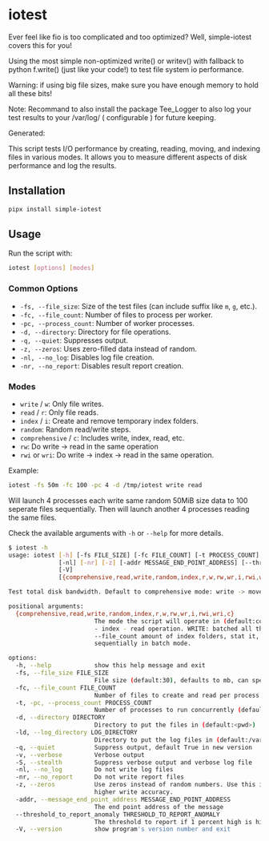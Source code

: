 # iotest

Ever feel like fio is too complicated and too optimized? Well, simple-iotest covers this for you!

Using the most simple non-optimized write() or writev() with fallback to python f.write() (just like your code!) to test file system io performance.

Warning: if using big file sizes, make sure you have enough memory to hold all these bits!

Note:
	Recommand to also install the package Tee_Logger to also log your test results to your /var/log/ ( configurable ) for future keeping.

Generated:

This script tests I/O performance by creating, reading, moving, and indexing files in various modes. It allows you to measure different aspects of disk performance and log the results.

## Installation
```bash
pipx install simple-iotest
```

## Usage
Run the script with:
```bash
iotest [options] [modes]
```

### Common Options
- `-fs, --file_size`: Size of the test files (can include suffix like `m`, `g`, etc.).  
- `-fc, --file_count`: Number of files to process per worker.  
- `-pc, --process_count`: Number of worker processes.  
- `-d, --directory`: Directory for file operations.  
- `-q, --quiet`: Suppresses output.  
- `-z, --zeros`: Uses zero-filled data instead of random.  
- `-nl, --no_log`: Disables log file creation.  
- `-nr, --no_report`: Disables result report creation.  

### Modes
- `write` / `w`: Only file writes.  
- `read` / `r`: Only file reads.  
- `index` / `i`: Create and remove temporary index folders.  
- `random`: Random read/write steps.  
- `comprehensive` / `c`: Includes write, index, read, etc.  
- `rw`: Do write → read in the same operation
- `rwi` or `wri`: Do write → index → read in the same operation.

Example:
```bash
iotest -fs 50m -fc 100 -pc 4 -d /tmp/iotest write read
```
Will launch 4 processes each write same random 50MiB size data to 100 seperate files sequentially.
Then will launch another 4 processes reading the same files.

Check the available arguments with `-h` or `--help` for more details.

```bash
$ iotest -h
usage: iotest [-h] [-fs FILE_SIZE] [-fc FILE_COUNT] [-t PROCESS_COUNT] [-d DIRECTORY] [-ld LOG_DIRECTORY] [-q] [-v] [-S]
              [-nl] [-nr] [-z] [-addr MESSAGE_END_POINT_ADDRESS] [--threshold_to_report_anomaly THRESHOLD_TO_REPORT_ANOMALY]
              [-V]
              [{comprehensive,read,write,random,index,r,w,rw,wr,i,rwi,wri,c} ...]

Test total disk bandwidth. Default to comprehensive mode: write -> move -> stat -> read

positional arguments:
  {comprehensive,read,write,random,index,r,w,rw,wr,i,rwi,wri,c}
                        The mode the script will operate in (default:comprehensive). COMPREHENSIVE: async fully cached per thread write
                        - index - read operation. WRITE: batched all thread write. READ: batched all thread read. INDEX: creates
                        --file_count amount of index folders, stat it, then delete it. RWI: Execute Write - Index - Read mode
                        sequentially in batch mode.

options:
  -h, --help            show this help message and exit
  -fs, --file_size FILE_SIZE
                        File size (default:30), defaults to mb, can specify in t(b),g(b),m(b),k(b),b
  -fc, --file_count FILE_COUNT
                        Number of files to create and read per process (default:50)
  -t, -pc, --process_count PROCESS_COUNT
                        Number of processes to run concurrently (default:27)
  -d, --directory DIRECTORY
                        Directory to put the files in (default:<pwd>)
  -ld, --log_directory LOG_DIRECTORY
                        Directory to put the log files in (default:/var/log/)
  -q, --quiet           Suppress output, default True in new version
  -v, --verbose         Verbose output
  -S, --stealth         Suppress verbose output and verbose log file
  -nl, --no_log         Do not write log files
  -nr, --no_report      Do not write report files
  -z, --zeros           Use zeros instead of random numbers. Use this if you are sure no write compression is available. Potentially
                        higher write accuracy.
  -addr, --message_end_point_address MESSAGE_END_POINT_ADDRESS
                        The end point address of the message
  --threshold_to_report_anomaly THRESHOLD_TO_REPORT_ANOMALY
                        The threshold to report if 1 percent high is higher then 1 percent low * <threshold_to_report_anomaly>
  -V, --version         show program's version number and exit
```